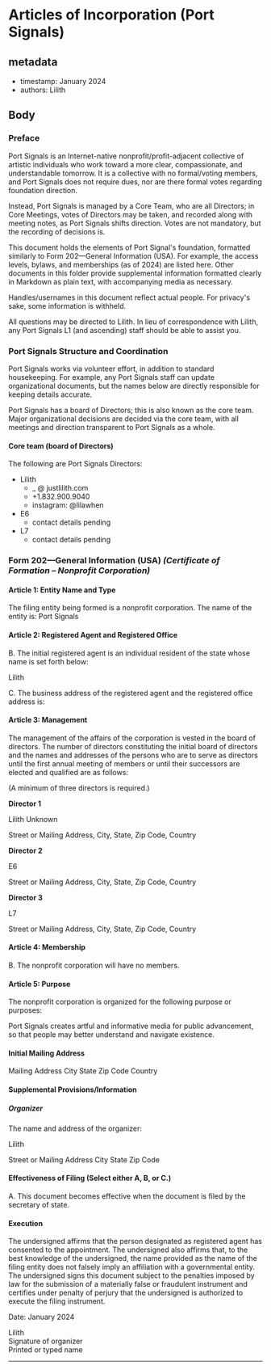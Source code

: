 # Articles of Incorporation (Port Signals)

## metadata
+ timestamp: January 2024
+ authors: Lilith

## Body

### Preface

Port Signals is an Internet-native nonprofit/profit-adjacent collective of artistic individuals who work toward a more clear, compassionate, and understandable tomorrow. It is a collective with no formal/voting members, and Port Signals does not require dues, nor are there formal votes regarding foundation direction.

Instead, Port Signals is managed by a Core Team, who are all Directors; in Core Meetings, votes of Directors may be taken, and recorded along with meeting notes, as Port Signals shifts direction. Votes are not mandatory, but the recording of decisions is.

This document holds the elements of Port Signal's foundation, formatted similarly to Form 202—General Information (USA). For example, the access levels, bylaws, and memberships (as of 2024) are listed here. Other documents in this folder provide supplemental information formatted clearly in Markdown as plain text, with accompanying media as necessary.

Handles/usernames in this document reflect actual people. For privacy's sake, some information is withheld.

All questions may be directed to Lilith. In lieu of correspondence with Lilith, any Port Signals L1 (and ascending) staff should be able to assist you.

### Port Signals Structure and Coordination

Port Signals works via volunteer effort, in addition to standard housekeeping. For example, any Port Signals staff can update organizational documents, but the names below are directly responsible for keeping details accurate.

Port Signals has a board of Directors; this is also known as the core team. Major organizational decisions are decided via the core team, with all meetings and direction transparent to Port Signals as a whole.

#### Core team (board of Directors)

The following are Port Signals Directors:

* Lilith
    + _ @ justlilith.com
    + +1.832.900.9040
    + instagram: @lilawhen
* E6
    + contact details pending
* L7
    + contact details pending

### Form 202—General Information (USA) _(Certificate of Formation – Nonprofit Corporation)_

#### Article 1: Entity Name and Type
The filing entity being formed is a nonprofit corporation. The name of the entity is: Port Signals

#### Article 2: Registered Agent and Registered Office

B. The initial registered agent is an individual resident of the state whose name is set forth below:

Lilith

C. The business address of the registered agent and the registered office address is:



#### Article 3: Management
The management of the affairs of the corporation is vested in the board of directors. The number of
directors constituting the initial board of directors and the names and addresses of the persons who are
to serve as directors until the first annual meeting of members or until their successors are elected and
qualified are as follows:

(A minimum of three directors is required.)

**Director 1**

Lilith Unknown

Street or Mailing Address, City, State, Zip Code, Country

**Director 2**

E6

Street or Mailing Address, City, State, Zip Code, Country

**Director 3**

L7

Street or Mailing Address, City, State, Zip Code, Country

#### Article 4: Membership

B. The nonprofit corporation will have no members.

#### Article 5: Purpose

The nonprofit corporation is organized for the following purpose or purposes:

Port Signals creates artful and informative media for public advancement, so that people may better understand and navigate existence.

#### Initial Mailing Address



Mailing Address City State Zip Code Country

#### Supplemental Provisions/Information

##### Organizer

The name and address of the organizer:

Lilith

Street or Mailing Address City State Zip Code

#### Effectiveness of Filing (Select either A, B, or C.)
A. This document becomes effective when the document is filed by the secretary of state.

#### Execution
The undersigned affirms that the person designated as registered agent has consented to the appointment. The undersigned also affirms that, to the best knowledge of the undersigned, the name provided as the name of the filing entity does not falsely imply an affiliation with a governmental entity. The undersigned signs this document subject to the penalties imposed by law for the submission of a materially false or fraudulent instrument and certifies under penalty of perjury that the undersigned is authorized to execute the filing instrument.

Date: January 2024

Lilith  
Signature of organizer  
Printed or typed name
****